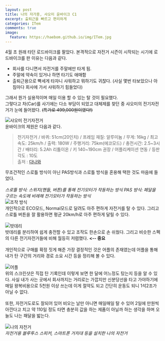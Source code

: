 ```yaml
---
layout: post
title: 나의 자가용, 샤오미 윤바이크 C1
excerpt: 출퇴근을 빠르고 편리하게
categories: ITem
comments: true
image:
  feature: https://haebom.github.io/img/ITem.jpg
---
```

4월 초 원래 타던 로드바이크를 팔았다. 본격적으로 자전거 시즌이 시작되는 시기에 로드바이크를 판 이유는 다음과 같다.
* 회사를 다니면서 자전거를 주말에만 타게 됨.
* 주말에 약속이 있거나 하면 타기도 애매함
* 출퇴근용으로 빡세게 타자니 샤워하고 뭐하기도 귀찮다.
  (사실 몇번 타보았으나 아침마다 회사에 가서 샤워하기 힘들었다)

그래서 뭔가 실용적이며 매일 이용 할 수 있는 탈 것이 필요했다.<br>
그렇다고 차(Car)를 사기에는 다소 부담이 되었고 대체제를 찾던 중 샤오미의 전기자전거가 눈에 들어왔다. <del>(특가로 499,000원이였다!)</del>

![샤오미 전기자전거](https://pbs.twimg.com/media/C-VtaOvVYAAUQBs.jpg)
<br>
윤바이크의 제원은 다음과 같다.<br>
> 전기자전거 / 바퀴: 51cm(20인치) / 프레임 재질: 알루미늄 / 무게: 16kg / 최고속도: 25km/h / 출력: 180W / 주행거리: 75km(에코모드) / 충전시간: 2.5~3시간 / 배터리: 5.2Ah 리튬이온 / 키 140~190cm 권장 / 어플리케이션 연동 / 등판각도 : 10도 <br>
출저 : [다나와](http://prod.danawa.com/info/?pcode=4073499)

무조건적인 스로틀 방식이 아닌 PAS방식과 스로틀 방식을 혼용해 택한 것도 마음에 들었다.<br>
<br>
*스로틀 방식: 스위치(핸들, 버튼)를 통해 전기모터가 작동하는 방식*
*PAS 방식: 페달을 구르는 속도에 비례해 전기모터가 작동하는 방식*
<br>
![조작 방식](https://pbs.twimg.com/media/C-V15IXUIAAJaYx.jpg)
<br>
개인적으로 ECO모드, Normal모드로 달려도 아주 편하게 자전거를 탈 수 있다. 그리고 스로틀 버튼을 잘 활용하면 평균 20km/h로 아주 편하게 달릴 수 있다.<br>
<br>
![밧데리](https://pbs.twimg.com/media/C-V18oRUIAAwtGr.jpg)
<br>
밧데리를 분리하여 쉽게 충전할 수 있고 조작도 한손으로 손 쉬웠다. 그리고 비슷한 스펙의 다른 전기자전거들에 비해 월등히 저렴했다.  **<-- 중요**<br>
<br>
개인적으로 구매를 확정 짓게 해준 가장 결정적인 것은 어플의 존재였는데 어플을 통해 내가 탄 구간의 거리와 경로 소요 시간 등을 정리해 볼 수 있다.<br>
<br>
![어플](https://pbs.twimg.com/media/C-VtRQ3UwAAqo6u.jpg)
<br>
위의 스크린샷은 직접 탄 기록인데 이렇게 보면 한 달에 어느정도 탔는지 등을 알 수 있다. 사실 내가 사는 곳에서 회사까지는 거리로는 가깝지만 신분당선을 타고 가야하기에 매일 왕복비용으로 5천원 이상 쓰는데 이게 절약도 되고 간단히 운동도 되니 1석2조가 아닐 수 없다.<br>
<br>
또한, 자전거도로도 잘되어 있어 비오는 날만 아니면 매일매일 탈 수 있어 2일에 만원씩 아낀다고 치고 약 110일 정도 타면 충분히 값을 하는 제품이 아닐까 하는 생각을 하며 오늘도 나는 패달을 밟는다.<br>
<br>
![나의 자전거](https://pbs.twimg.com/media/C-Vs382U0AIhCBt.jpg)
<br>
*자전거용 블루투스 스피커, 스마트폰 거치대 등을 설치한 나의 자전거*
